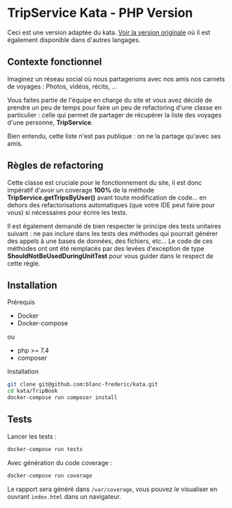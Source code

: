 TripService Kata - PHP Version
=============================

Ceci est une version adaptée du kata. [Voir la version originale](https://github.com/sandromancuso/trip-service-kata) où il est également disponible dans d'autres langages.

Contexte fonctionnel
--------------------

Imaginez un réseau social où nous partagerions avec nos amis nos carnets de voyages : Photos, vidéos, récits, ...

Vous faites partie de l'équipe en charge du site et vous avez décidé de prendre un peu de temps pour faire un peu de refactoring d'une classe en particulier : celle qui permet de partager de récupérer la liste des voyages d'une personne, **TripService**.

Bien entendu, cette liste n'est pas publique : on ne la partage qu'avec ses amis.

Règles de refactoring
---------------------

Cette classe est cruciale pour le fonctionnement du site, il est donc impératif d'avoir un coverage **100%** de la méthode **TripService.getTripsByUser()** avant toute modification de code... en dehors des refactorisations automatiques (que votre IDE peut faire pour vous) si nécessaires pour écrire les tests.

Il est également demandé de bien respecter le principe des tests unitaires suivant : ne pas inclure dans les tests des méthodes qui pourrait générer des appels à une bases de données, des fichiers, etc... Le code de ces méthodes ont ont été remplacés par des levées d'exception de type **ShouldNotBeUsedDuringUnitTest** pour vous guider dans le respect de cette règle.

Installation
------------

Prérequis

- Docker
- Docker-compose

ou

- php >= 7.4
- composer

Installation

```bash
git clone git@github.com:blanc-frederic/kata.git
cd kata/TripBook
docker-compose run composer install
```

Tests
-----

Lancer les tests :

```bash
docker-compose run tests
```

Avec génération du code coverage :

```bash
docker-compose run coverage
```

Le rapport sera généré dans `/var/coverage`, vous pouvez le visualiser en ouvrant `index.html` dans un navigateur.
